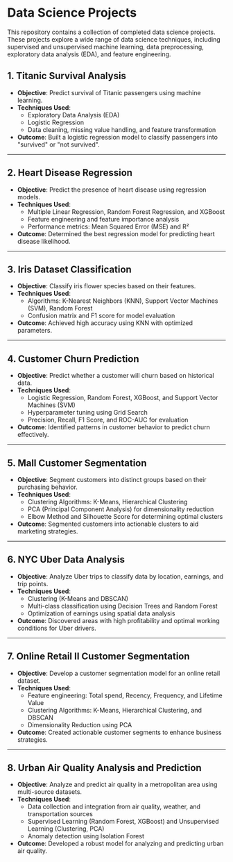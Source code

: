 # Data Science Projects

This repository contains a collection of completed data science projects. These projects explore a wide range of data science techniques, including supervised and unsupervised machine learning, data preprocessing, exploratory data analysis (EDA), and feature engineering.


## 1. Titanic Survival Analysis
- **Objective**: Predict survival of Titanic passengers using machine learning.
- **Techniques Used**:
  - Exploratory Data Analysis (EDA)
  - Logistic Regression
  - Data cleaning, missing value handling, and feature transformation
- **Outcome**: Built a logistic regression model to classify passengers into "survived" or "not survived".

---

## 2. Heart Disease Regression
- **Objective**: Predict the presence of heart disease using regression models.
- **Techniques Used**:
  - Multiple Linear Regression, Random Forest Regression, and XGBoost
  - Feature engineering and feature importance analysis
  - Performance metrics: Mean Squared Error (MSE) and R²
- **Outcome**: Determined the best regression model for predicting heart disease likelihood.

---

## 3. Iris Dataset Classification
- **Objective**: Classify iris flower species based on their features.
- **Techniques Used**:
  - Algorithms: K-Nearest Neighbors (KNN), Support Vector Machines (SVM), Random Forest
  - Confusion matrix and F1 score for model evaluation
- **Outcome**: Achieved high accuracy using KNN with optimized parameters.

---

## 4. Customer Churn Prediction
- **Objective**: Predict whether a customer will churn based on historical data.
- **Techniques Used**:
  - Logistic Regression, Random Forest, XGBoost, and Support Vector Machines (SVM)
  - Hyperparameter tuning using Grid Search
  - Precision, Recall, F1 Score, and ROC-AUC for evaluation
- **Outcome**: Identified patterns in customer behavior to predict churn effectively.

---

## 5. Mall Customer Segmentation
- **Objective**: Segment customers into distinct groups based on their purchasing behavior.
- **Techniques Used**:
  - Clustering Algorithms: K-Means, Hierarchical Clustering
  - PCA (Principal Component Analysis) for dimensionality reduction
  - Elbow Method and Silhouette Score for determining optimal clusters
- **Outcome**: Segmented customers into actionable clusters to aid marketing strategies.

---

## 6. NYC Uber Data Analysis
- **Objective**: Analyze Uber trips to classify data by location, earnings, and trip points.
- **Techniques Used**:
  - Clustering (K-Means and DBSCAN)
  - Multi-class classification using Decision Trees and Random Forest
  - Optimization of earnings using spatial data analysis
- **Outcome**: Discovered areas with high profitability and optimal working conditions for Uber drivers.

---

## 7. Online Retail II Customer Segmentation
- **Objective**: Develop a customer segmentation model for an online retail dataset.
- **Techniques Used**:
  - Feature engineering: Total spend, Recency, Frequency, and Lifetime Value
  - Clustering Algorithms: K-Means, Hierarchical Clustering, and DBSCAN
  - Dimensionality Reduction using PCA
- **Outcome**: Created actionable customer segments to enhance business strategies.

---

## 8. Urban Air Quality Analysis and Prediction
- **Objective**: Analyze and predict air quality in a metropolitan area using multi-source datasets.
- **Techniques Used**:
  - Data collection and integration from air quality, weather, and transportation sources
  - Supervised Learning (Random Forest, XGBoost) and Unsupervised Learning (Clustering, PCA)
  - Anomaly detection using Isolation Forest
- **Outcome**: Developed a robust model for analyzing and predicting urban air quality.

